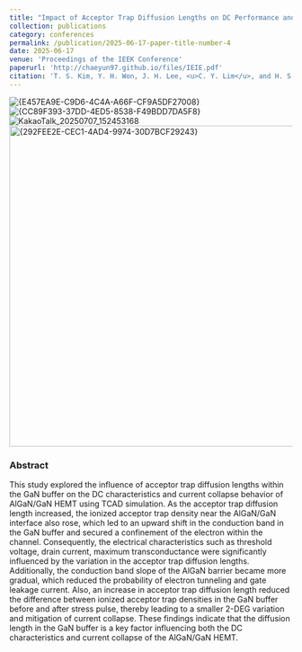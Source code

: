 ```yaml
---
title: "Impact of Acceptor Trap Diffusion Lengths on DC Performance and Current Collapse of AlGaN/GaN HEMTs : A Simulation Study"
collection: publications
category: conferences
permalink: /publication/2025-06-17-paper-title-number-4
date: 2025-06-17
venue: 'Proceedings of the IEEK Conference'
paperurl: 'http://chaeyun97.github.io/files/IEIE.pdf'
citation: 'T. S. Kim, Y. H. Won, J. H. Lee, <u>C. Y. Lim</u>, and H. S. Kim, 2025 (Jun), “Impact of Acceptor Trap Diffusion Lengths on DC Performance and Current Collapse of AlGaN/GaN HEMTs: A Simulation Study”, Proceedings of the IEEK Conference, pp.1052–1056'
---
```

![{E457EA9E-C9D6-4C4A-A66F-CF9A5DF27008}](https://github.com/user-attachments/assets/e31cfdad-e116-4b16-b107-3f8f640de2bc)
![{CC89F393-37DD-4ED5-8538-F49BDD7DA5F8}](https://github.com/user-attachments/assets/6716ac25-d3d8-4cc6-b286-8a3e416c6737)
![KakaoTalk_20250707_152453168](https://github.com/user-attachments/assets/bf397774-82ed-467c-b503-cd941ea5053b)
<img width="1161" height="571" alt="{292FEE2E-CEC1-4AD4-9974-30D7BCF29243}" src="https://github.com/user-attachments/assets/4f40f844-bfcb-4bd3-a63d-19887bd421c9" />


### Abstract
<div class="justify-text">
This study explored the influence of acceptor trap diffusion lengths within the GaN buffer on the DC characteristics and current collapse behavior of AlGaN/GaN
 HEMT using TCAD simulation. As the acceptor trap diffusion length increased, the ionized acceptor trap density near the AlGaN/GaN interface also rose, which
 led to an upward shift in the conduction band in the GaN buffer and secured a confinement of the electron within the channel. Consequently, the electrical
 characteristics such as threshold voltage, drain current, maximum transconductance were significantly influenced by the variation in the acceptor trap diffusion
 lengths. Additionally, the conduction band slope of the AlGaN barrier became more gradual, which reduced the probability of electron tunneling and gate leakage
 current. Also, an increase in acceptor trap diffusion length reduced the difference between ionized acceptor trap densities in the GaN buffer before and after stress
 pulse, thereby leading to a smaller 2-DEG variation and mitigation of current collapse. These findings indicate that the diffusion length in the GaN buffer is a key
 factor influencing both the DC characteristics and current collapse of the AlGaN/GaN HEMT.

</div>
 

